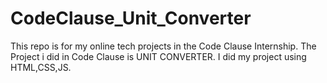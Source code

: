 # CodeClause_Unit_Converter
This repo is for my online tech projects in the Code Clause Internship. The Project i did in Code Clause is UNIT CONVERTER. I did my project using HTML,CSS,JS.
